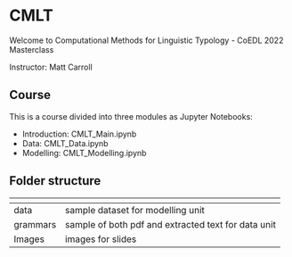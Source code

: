 # CMLT
Welcome to Computational Methods for Linguistic Typology - CoEDL 2022 Masterclass

Instructor: Matt Carroll

## Course

This is a course divided into three modules as Jupyter Notebooks: 
- Introduction: CMLT_Main.ipynb
- Data: CMLT_Data.ipynb
- Modelling: CMLT_Modelling.ipynb

## Folder structure

| <!-- -->    | <!-- -->    |
|-------------|-------------|
| data  | sample dataset for modelling unit |
| grammars | sample of both pdf and extracted text for data unit |  
| Images | images for slides |
